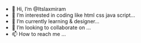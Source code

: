 - 👋 Hi, I’m @Itslaxmiram
- 👀 I’m interested in coding like html css java script...
- 🌱 I’m currently learning & designer...
- 💞️ I’m looking to collaborate on ...
- 📫 How to reach me ...

<!---
Itslaxmiram/Itslaxmiram is a ✨ special ✨ repository because its `README.md` (this file) appears on your GitHub profile.
You can click the Preview link to take a look at your changes.
--->

